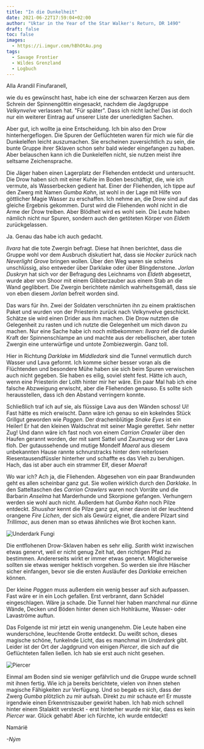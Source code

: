 ```yaml
---
title: "In die Dunkelheit"
date: 2021-06-22T17:59:04+02:00
author: "Uktar in the Year of the Star Walker's Return, DR 1490"
draft: false
toc: false
images:
  - https://i.imgur.com/hBhOtAu.png
tags: 
  - Savage Frontier
  - Wildes Grenzland
  - Logbuch
---
```


Alla Arandil Finufaranell,

wie du es gewünscht hast, habe ich eine der schwarzen Kerzen aus dem Schrein der Spinnengöttin eingesackt, nachdem die Jagdgruppe _Velkynvelve_ verlassen hat. "Für später". Dass ich nicht lache! Das ist doch nur ein weiterer Eintrag auf unserer Liste der unerledigten Sachen.

Aber gut, ich wollte ja eine Entscheidung. Ich bin also den Drow hinterhergeflogen. Die Spuren der Geflüchteten waren für mich wie für die Dunkelelfen leicht auszumachen. Sie erscheinen zuversichtlich zu sein, die bunte Gruppe ihrer Sklaven schon sehr bald wieder eingefangen zu haben. Aber belauschen kann ich die Dunkelelfen nicht, sie nutzen meist ihre seltsame Zeichensprache.

Die Jäger haben einen Lagerplatz der Fliehenden entdeckt und untersucht. Die Drow haben sich mit einer Kuhle im Boden beschäftigt, die, wie ich vermute, als Wasserbecken gedient hat. Einer der Fliehenden, ich tippe auf den Zwerg mit Namen _Gumba Kahn_, ist wohl in der Lage mit Hilfe von göttlicher Magie Wasser zu erschaffen. Ich nehme an, die Drow sind auf das gleiche Ergebnis gekommen. Durst wird die Fliehenden wohl nicht in die Arme der Drow treiben. Aber Blödheit wird es wohl sein. Die Leute haben nämlich nicht nur Spuren, sondern auch den getöteten Körper von _Eldeth_ zurückgelassen. 

Ja. Genau das habe ich auch gedacht. 

_Ilvara_ hat die tote Zwergin befragt. Diese hat ihnen berichtet, dass die Gruppe wohl vor dem Ausbruch diskutiert hat, dass sie _Hocker_ zurück nach _Neverlight Grove_ bringen wollen. Über den Weg waren sie scheins unschlüssig, also entweder über Darklake oder über Blingdenstone. _Jorlan Duskryn_ hat sich vor der Befragung des Leichnams von _Eldeth_ abgesetzt, wurde aber von Shoor mit einem Glibberzauber aus einem Stab an die Wand geglibbert. Die Zwergin berichtete nämlich wahrheitsgemäß, dass sie von eben diesem _Jorlan_ befreit worden sind. 

Das wars für ihn. Zwei der Soldaten verschnürten ihn zu einem praktischen Paket und wurden von der Priesterin zurück nach Velkynvelve geschickt. Schätze sie wird einen Drider aus ihm machen. Die Drow nutzten die Gelegenheit zu rasten und ich nutzte die Gelegenheit um mich davon zu machen. Nur eine Sache habe ich noch mitbekommen: _Ilvara_ rief die dunkle Kraft der Spinnenschlampe an und machte aus der rebellischen, aber toten Zwergin eine unterwürfige und untote Zombiezwergin. Ganz toll.

Hier in Richtung _Darklake_ im _Middledark_ sind die Tunnel vermutlich durch Wasser und Lava geformt. Ich komme sicher besser voran als die Flüchtenden und besondere Mühe haben sie sich beim Spuren verwischen auch nicht gegeben. Sie haben es eilig, soviel steht fest. Hätte ich auch, wenn eine Priesterin der Lolth hinter mir her wäre. Ein paar Mal hab ich eine falsche Abzweigung erwischt, aber die Fliehenden genauso. Es sollte sich herausstellen, dass ich den Abstand verringern konnte.

Schließlich traf ich auf sie, als flüssige Lava aus den Wänden schoss! Ui! Fast hätte es mich erwischt. Dann wäre ich genau so ein kokelndes Stück Grillgut geworden wie _Paggen_. Der drachenblütige _Snake Eyes_ ist ein Heiler! Er hat den kleinen Waldschrat mit seiner Magie gerettet. Sehr netter Zug! Und dann wäre ich fast noch von einem _Carrion Crawler_ über den Haufen gerannt worden, der mit samt Sattel und Zaumzeug vor der Lava floh. Der gutaussehende und mutige Mondelf _Maeral_ aus diesem unbekannten Hause rannte schnurstracks hinter dem reiterlosen Riesentausendfüssler hinterher und schaffte es das Vieh zu beruhigen. Hach, das ist aber auch ein strammer Elf, dieser _Maeral_!

Wo war ich? Ach ja, die Fliehenden. Abgesehen von ein paar Brandwunden geht es allen scheinbar ganz gut. Sie wollen wirklich durch den _Darklake_. In den Satteltaschen des _Carrion Crawlers_ waren noch Vorräte und die Barbarin _Anselma_ hat Marderhunde und Skorpione gefangen. Verhungern werden sie wohl auch nicht. Außerdem hat _Gumba Kahn_ noch Pilze entdeckt. _Shuushar_ kennt die Pilze ganz gut, einer davon ist der leuchtend orangene _Fire Lichen_, der sich als Gewürz eignet, die andere Pilzart sind _Trillimac_, aus denen man so etwas ähnliches wie Brot kochen kann.

![Underdark Fungi](https://i.imgur.com/XHEpXRu.png)

Die entflohenen Drow-Sklaven haben es sehr eilig. _Sarith_ wirkt inzwischen etwas genervt, weil er nicht genug Zeit hat, den richtigen Pfad zu bestimmen. Andererseits wirkt er immer etwas genervt. Möglicherweise sollten sie etwas weniger hektisch vorgehen. So werden sie ihre Häscher sicher einfangen, bevor sie die ersten Ausläufer des _Darklake_ erreichen können.

Der kleine _Paggen_ muss außerdem ein wenig besser auf sich aufpassen. Fast wäre er in ein Loch gefallen. Erst verbrannt, dann Schädel eingeschlagen. Wäre ja schade. Die Tunnel hier haben manchmal nur dünne Wände, Decken und Böden hinter denen sich Hohlräume, Wasser- oder Lavaströme auftun.

Das Folgende ist mir jetzt ein wenig unangenehm. Die Leute haben eine wunderschöne, leuchtende Grotte entdeckt. Du weißt schon, dieses magische schöne, funkelnde Licht, das es manchmal im _Underdark_ gibt. Leider ist der Ort der Jagdgrund von einigen _Piercer_, die sich auf die Geflüchteten fallen ließen. Ich hab sie erst auch nicht gesehen. 

![Piercer](https://i.imgur.com/TesXpSo.png)

Einmal am Boden sind sie weniger gefährlich und die Gruppe wurde schnell mit ihnen fertig. Wie ich ja bereits berichtete, vielen von ihnen stehen magische Fähigkeiten zur Verfügung. Und so begab es sich, dass der Zwerg _Gumba_ plötzlich zu mir aufsah. Direkt zu mir schaute er! Er musste irgendwie einen Erkenntniszauber gewirkt haben. Ich hab mich schnell hinter einem Stalaktit versteckt - erst hinterher wurde mir klar, dass es kein _Piercer_ war. Glück gehabt! Aber ich fürchte, ich wurde entdeckt!

Namárië

_-Ným_
